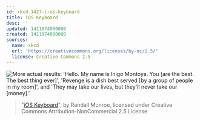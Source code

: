 ```yaml
---
id: xkcd.1427-i-os-keyboard
title: iOS Keyboard
desc: ''
updated: 1411974000000
created: 1411974000000
sources:
  name: xkcd
  url: 'https://creativecommons.org/licenses/by-nc/2.5/'
  license: Creative Commons 2.5
---
```

![More actual results: 'Hello. My name is Inigo Montoya. You \[are the best. The best thing ever\]', 'Revenge is a dish best served [by a group of people in my room]', and 'They may take our lives, but they'll never take our [money].'](https://imgs.xkcd.com/comics/ios_keyboard.png)
> "[iOS Keyboard](https://xkcd.com/1427/)", by Randall Munroe, licensed under Creative Commons Attribution-NonCommercial 2.5 License

